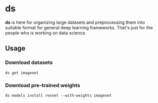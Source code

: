 # ds

__ds__ is here for organizing large datasets and preprocessing them into suitable format for general deep learning frameworks.
That's just for the people who is working on data science.

## Usage

### Download datasets

```
ds get imagenet
```

### Download pre-trained weights

```
ds models install resnet --with-weights imagenet
```
